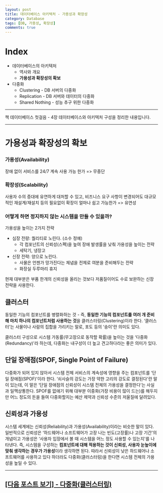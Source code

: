 ```yaml
---
layout: post
title: 데이터베이스 아키텍처 - 가용성과 확장성
category: Database
tags: [DB, 가용성, 확장성]
comments: true
---
```


# Index

- 데이터베이스의 아키텍처
  - 역사와 개요
  - **가용성과 확장성의 확보**
- 다중화
  - Clustering - DB 서버의 다중화
  - Replication - DB 서버와 데이터의 다중화
  - Shared Nothing - 성능 추구 위한 다중화

---

책 데이터베이스 첫걸음 - 4장 데이터베이스와 아키텍처 구성을 정리한 내용입니다.

---

# 가용성과 확장성의 확보

### 가용성(Availability)

장애 없이 서비스를 24/7 계속 사용 가능 한가 => 무중단

### 확장성(Scalability)

사용자 수의 증대에 유연하게 대처할 수 있고, 비즈니스 요구 사항이 변경되어도 대규모적인 재설계/재설치 등의 필요없이 확장이 얼마나 쉽고 가능한가 => 유연성

### 어떻게 하면 정지하지 않는 시스템을 만들 수 있을까?

가용성을 높이는 2가지 전략

- 심장 전량: 퀄리티로 노린다. (소수 정예)
  - 각 컴포넌트의 신뢰성(스펙)을 높여 장애 발생률을 낮춰 가용성을 높이는 전략
  - 세탁기, 냉장고
- 신장 전략: 양으로 노린다.
  - 사물은 언젠가 망가진다는 체념을 전제로 여분을 준비해두는 전략
  - 화장실 두루마리 휴지

현재 대부분은 부품 한개의 신뢰성을 올리는 것보다 저품질이어도 수로 보완하는 신장 전략을 사용한다.

## 클러스터

동일한 기능의 컴포넌트를 병렬화하는 것 - 즉, **동일한 기능의 컴포넌트를 여러 개 준비해 마치 하나의 컴포넌트처럼 사용하는 것**을 클러스터링(Clustering)이라 한다. ‘클러스터'는 사물이나 사람의 집합을 가리키는 말로, 포도 등의 ‘송이'란 의미도 있다.

클러스터 구성으로 시스템 가동률(무고장으로 동작할 확률)을 높이는 것을 ‘다중화(Redundancy)'라 하는데, 다중화는 내구성이 더 높고 견고하다라는 좋은 의미가 있다.

## 단일 장애점(SPOF, Single Point of Failure)

다중화가 되어 있지 않아서 시스템 전체 서비스의 계속성에 영향을 주는 컴포넌트를 ‘단일 장애점(SPOF)'이라 한다. ‘쇠사슬의 강도는 가장 약한 고리의 강도로 결정된다'란 말이 있는데, 이 말은 ‘단일 장애점의 신뢰성이 시스템 전체의 가용성을 결정한다’는 사실과 일맥상통한다. SPOF를 없애기 위해 대부분 이중화(가장 비용이 많이 드는)를 해두지만 어느 정도의 돈을 들여 다중화할지는 예산 제약과 신뢰성 수준의 저울질에 달려있다.

## 신뢰성과 가용성

시스템 세계에는 신뢰성(Reliability)과 가용성(Availability)이라는 비슷한 말이 있다. 일반적으로 신뢰성은 ‘하드웨어나 소프트웨어가 고장 나는 빈도(고장률)나 고장 기간'의 개념이고 가용성은 ‘사용자 입장에서 볼 때 시스템을 어느 정도 사용할 수 있는지'를 나타낸다. 즉, 시스템을 구성하는 **컴포넌트에 대해 적용하는 것이 신뢰성, 사용자 눈높이에 맞춰 생각하는 경우가 가용성**이라 생각하면 된다. 따라서 신뢰성이 낮은 하드웨어나 소프트웨어를 사용하고 있다 하더라도 다중화(클러스터링)을 한다면 시스템 전체의 가용성을 높일 수 있다.

---

## [[다음 포스트 보기] - 다중화(클러스터링)](<https://yjna2316.github.io/database/2020/12/12/DB-archi-다중화(클러스터링)/>)
